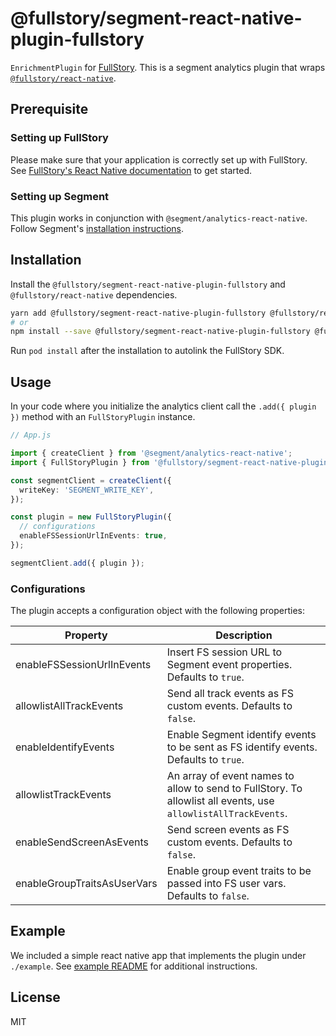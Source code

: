 # @fullstory/segment-react-native-plugin-fullstory

`EnrichmentPlugin` for [FullStory](https://www.fullstory.com/). This is a segment analytics plugin that wraps [`@fullstory/react-native`](https://github.com/fullstorydev/fullstory-react-native).

## Prerequisite

### Setting up FullStory

Please make sure that your application is correctly set up with FullStory. See [FullStory's React Native documentation](https://help.fullstory.com/hc/en-us/articles/360052419133-Getting-Started-with-FullStory-React-Native-Capture) to get started.

### Setting up Segment

This plugin works in conjunction with `@segment/analytics-react-native`. Follow Segment's [installation instructions](https://github.com/segmentio/analytics-react-native#installation).

## Installation

Install the `@fullstory/segment-react-native-plugin-fullstory` and `@fullstory/react-native` dependencies.

```bash
yarn add @fullstory/segment-react-native-plugin-fullstory @fullstory/react-native
# or
npm install --save @fullstory/segment-react-native-plugin-fullstory @fullstory/react-native
```

Run `pod install` after the installation to autolink the FullStory SDK.

## Usage

In your code where you initialize the analytics client call the `.add({ plugin })` method with an `FullStoryPlugin` instance.

```ts
// App.js

import { createClient } from '@segment/analytics-react-native';
import { FullStoryPlugin } from '@fullstory/segment-react-native-plugin-fullstory';

const segmentClient = createClient({
  writeKey: 'SEGMENT_WRITE_KEY',
});

const plugin = new FullStoryPlugin({
  // configurations
  enableFSSessionUrlInEvents: true,
});

segmentClient.add({ plugin });
```

### Configurations

The plugin accepts a configuration object with the following properties:

| Property                    | Description                                                                                                    |
| --------------------------- | -------------------------------------------------------------------------------------------------------------- |
| enableFSSessionUrlInEvents  | Insert FS session URL to Segment event properties. Defaults to `true`.                                         |
| allowlistAllTrackEvents     | Send all track events as FS custom events. Defaults to `false`.                                                |
| enableIdentifyEvents        | Enable Segment identify events to be sent as FS identify events. Defaults to `true`.                           |
| allowlistTrackEvents        | An array of event names to allow to send to FullStory. To allowlist all events, use `allowlistAllTrackEvents`. |
| enableSendScreenAsEvents    | Send screen events as FS custom events. Defaults to `false`.                                                   |
| enableGroupTraitsAsUserVars | Enable group event traits to be passed into FS user vars. Defaults to `false`.                                 |

## Example

We included a simple react native app that implements the plugin under `./example`. See [example README](./example/README.md) for additional instructions.

## License

MIT
